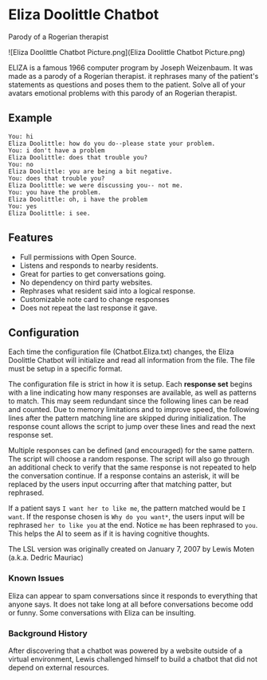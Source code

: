 # Eliza Doolittle Chatbot
Parody of a Rogerian therapist

![Eliza Doolittle Chatbot Picture.png](Eliza Doolittle Chatbot Picture.png)

ELIZA is a famous 1966 computer program by Joseph Weizenbaum. It was made as a parody of a Rogerian therapist. it rephrases many of the patient's statements as questions and poses them to the patient. Solve all of your avatars emotional problems with this parody of an Rogerian therapist.

## Example

~~~
You: hi
Eliza Doolittle: how do you do--please state your problem.
You: i don't have a problem
Eliza Doolittle: does that trouble you?
You: no
Eliza Doolittle: you are being a bit negative.
You: does that trouble you?
Eliza Doolittle: we were discussing you-- not me.
You: you have the problem.
Eliza Doolittle: oh, i have the problem
You: yes
Eliza Doolittle: i see.
~~~

## Features

 - Full permissions with Open Source.
 - Listens and responds to nearby residents.
 - Great for parties to get conversations going.
 - No dependency on third party websites.
 - Rephrases what resident said into a logical response.
 - Customizable note card to change responses
 - Does not repeat the last response it gave.

## Configuration
Each time the configuration file (Chatbot.Eliza.txt) changes, the Eliza Doolittle Chatbot will initialize and read all information from the file. The file must be setup in a specific format.

The configuration file is strict in how it is setup. Each **response set** begins with a line indicating how many responses are available, as well as patterns to match. This may seem redundant since the following lines can be read and counted. Due to memory limitations and to improve speed, the following lines after the pattern matching line are skipped during initialization. The response count allows the script to jump over these lines and read the next response set.

Multiple responses can be defined (and encouraged) for the same pattern. The script will choose a random response. The script will also go through an additional check to verify that the same response is not repeated to help the conversation continue. If a response contains an asterisk, it will be replaced by the users input occurring after that matching patter, but rephrased.

If a patient says `I want her to like me`, the pattern matched would be `I want`. If the response chosen is `Why do you want*`, the users input will be rephrased `her to like you` at the end. Notice `me` has been rephrased to `you`. This helps the AI to seem as if it is having cognitive thoughts.

The LSL version was originally created on January 7, 2007 by Lewis Moten (a.k.a. Dedric Mauriac)

### Known Issues

Eliza can appear to spam conversations since it responds to everything that anyone says. It does not take long at all before conversations become odd or funny. Some conversations with Eliza can be insulting.

### Background History

After discovering that a chatbot was powered by a website outside of a virtual environment, Lewis challenged himself to build a chatbot that did not depend on external resources.
